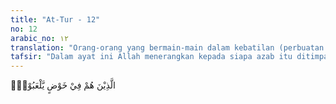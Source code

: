 ```yaml
---
title: "At-Tur - 12"
no: 12
arabic_no: ١٢
translation: "Orang-orang yang bermain-main dalam kebatilan (perbuatan dosa),"
tafsir: "Dalam ayat ini Allah menerangkan kepada siapa azab itu ditimpakan setelah terjadinya guncangan langit dan beterbangan gunung-gunung yaitu kepada orang-orang pendusta yang bergelimang dengan kebatilan dan selalu menolak kebenaran serta tidak ingat akan adanya hari perhitungan dan tidak pernah takut akan adanya siksaan Tuhan."
---
```

الَّذِيْنَ هُمْ فِيْ خَوْضٍ يَّلْعَبُوْنَۘ  
